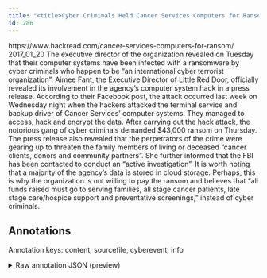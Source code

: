 ```yaml
---
title: "<title>Cyber Criminals Held Cancer Services Computers for Ransom</title>"
id: 286
---
```


<title>Cyber Criminals Held Cancer Services Computers for Ransom</title>
<source> https://www.hackread.com/cancer-services-computers-for-ransom/ </source>
<date> 2017_01_20 </date>
<text>
The executive director of the organization revealed on Tuesday that their computer systems have been infected with a ransomware by cyber criminals who happen to be “an international cyber terrorist organization”.
Aimee Fant, the Executive Director of Little Red Door, officially revealed its involvement in the agency’s computer system hack in a press release.
According to their Facebook post, the attack occurred last week on Wednesday night when the hackers attacked the terminal service and backup driver of Cancer Services’ computer systems.
They managed to access, hack and encrypt the data.
After carrying out the hack attack, the notorious gang of cyber criminals demanded $43,000 ransom on Thursday.
The press release also revealed that the perpetrators of the crime were gearing up to threaten the family members of living or deceased “cancer clients, donors and community partners”.
She further informed that the FBI has been contacted to conduct an “active investigation”.
It is worth noting that a majority of the agency’s data is stored in cloud storage.
Perhaps, this is why the organization is not willing to pay the ransom and believes that “all funds raised must go to serving families, all stage cancer patients, late stage care/hospice support and preventative screenings,” instead of cyber criminals.
</text>



## Annotations

Annotation keys: content, sourcefile, cyberevent, info

<details>
<summary>Raw annotation JSON (preview)</summary>

```json
{
  "content": "The executive director of the organization revealed on Tuesday that their\u00a0computer systems have been infected with a\u00a0ransomware\u00a0by cyber criminals who\u00a0happen to be \u201can international cyber terrorist organization\u201d. Aimee Fant, the Executive Director of Little Red Door, officially revealed its involvement in the agency\u2019s computer system hack in a press release. According to their Facebook post,\u00a0the attack occurred last week on Wednesday night when the hackers attacked the terminal service and backup driver of Cancer Services\u2019 computer systems. They managed to access, hack and encrypt the data. After carrying out the hack attack, the notorious gang of cyber criminals demanded $43,000 ransom on Thursday. The press release also revealed that the perpetrators of the crime were gearing up to threaten the family members of living or deceased \u201ccancer clients, donors and community partners\u201d. She further informed that the FBI has been contacted to conduct an \u201cactive investigation\u201d. It is worth noting that a majority of the agency\u2019s data is stored in cloud storage. Perhaps, this is why the organization is not willing to pay the ransom and believes that \u201call funds raised must go to serving families, all stage cancer patients, late stage care/hospice support and preventative screenings,\u201d instead of cyber criminals.",
  "sourcefile": "286.txt",
  "cyberevent": {
    "hopper": [
      {
        "index": 0,
        "relation": "Same",
        "events": [
          {
            "index": "E1",
            "type": "Attack",
            "realis": "Actual",
            "nugget": {
              "startOffset": 672,
              "index": "T1",
              "endOffset": 680,
              "text": "demanded"
            },
            "argument": [
              {
                "index": "T4",
                "text": "Thursday",
                "endOffset": 707,
                "role": {
                  "type": "Time"
                },
                "startOffset": 699,
                "type": "Time"
              },
              {
                "index": "T2",
                "text": "$43,000",
                "endOffset": 688,
                "role": {
                  "type": "Price"
                },
                "startOffset": 681,
                "type": "Money"
              },
              {
                "index": "T3",
                "text": "cyber criminals",
                "endOffset": 671,
                "role": {
                  "type": "Attacker"
                },
                "startOffset": 656,
                "type": "Person"
              },
              {
                "index": "T5",
                "text": "the hack attack",
                "endOffset": 632,
                "role": {
                  "CAPEC-Meta": "Interception",
                  "type": "Attack-Pattern",
                  "confidence": 0.9011393189430237
                },
                "startOffset": 617,
                "type": "Capabilities"
              }
            ],
            "subtype": "Ransom"
          },
          {
            "index": "E3",
            "type": "Attack",
            "realis": "Other",
            "nugget": {
              "startOffset": 1125,
              "index": "T6",
              "endOffset": 1139,
              "text": "pay the ransom"
            },
            "argument": [
              {
                "index": "T7",
                "external_reference": {
                  "wikidataid": "Q1071976"
                },
                "endOffset": 1106,
                "role": {
                  "type": "Victim"
                },
                "text": "the organization",
                "startOffset": 1090,
                "type": "Organization"
              }
            ],
            "subtype": "Ransom"
          }
        ]
      },
      {
        "index": 1,
        "events": [
        
```
</details>
